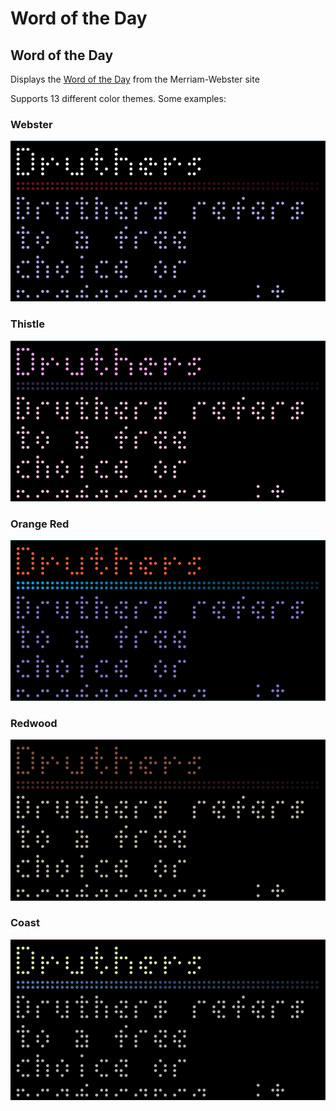 # Word of the Day

## Word of the Day
Displays the [Word of the Day](https://www.merriam-webster.com/word-of-the-day) from the Merriam-Webster site

Supports 13 different color themes. Some examples:

### Webster
![](https://github.com/posburn/tidbyt-apps/blob/main/WordOfTheDay/Themes/Webster.png)

### Thistle
![](https://github.com/posburn/tidbyt-apps/blob/main/WordOfTheDay/Themes/Thistle.png)

### Orange Red
![](https://github.com/posburn/tidbyt-apps/blob/main/WordOfTheDay/Themes/Orange-Red.png)

### Redwood
![](https://github.com/posburn/tidbyt-apps/blob/main/WordOfTheDay/Themes/Redwood.png)

### Coast
![](https://github.com/posburn/tidbyt-apps/blob/main/WordOfTheDay/Themes/Coast.png)
